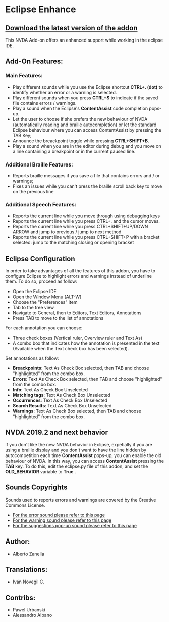 # Eclipse Enhance

## [Download the latest version of the addon](https://github.com/albzan/eclipse-nvda/releases/download/0.5/eclipseEnhance-0.5.nvda-addon)

This NVDA Add-on offers an enhanced support while working in the eclipse IDE.

## Add-On Features:
### Main Features:
* Play different sounds while you use the Eclipse shortcut **CTRL+. (dot)** to identify whether an error or a warning is selected.
* Play different sounds when you press **CTRL+S** to indicate if the saved file contains errors / warnings.
* Play a sound when the Eclipse's **ContentAssist** code completion pops-up. 
* Let the user to choose if she prefers the new behaviour of NVDA (automatically reading and braille autocompletion) or let the standard Eclipse behaviour where you can access ContentAssist by pressing the TAB Key;
* Announce the breackpoint toggle while pressing **CTRL+SHIFT+B**.
* Play a sound when you are in the editor during debug and you move on a line containing a breakpoint or in the current paused line.

### Additional Braille Features:
* Reports braille messages if you save a file that contains errors and / or warnings;
* Fixes an issues while you can't press the braille scroll back key to move on the previous line

### Additional Speech Features:
* Reports the current line while you move through using debugging keys
* Reports the current line while you press CTRL+. and the cursor moves.
* Reports the current line while you press CTRL+SHIFT+UP/DOWN ARROW and jump to previous / jump to next method
* Reports the current line while you press CTRL+SHIFT+P with a bracket selected: jump to the matching closing or opening bracket

## Eclipse Configuration
In order to take advantages of all the features of this addon, you have to configure Eclipse to highlight errors and warnings instead of underline them.
To do so, proceed as follow:
* Open the Eclipse IDE
* Open the Window Menu (ALT-W)
* Choose the "Preferences" item
* Tab to the tree view
* Navigate to General, then to Editors, Text Editors, Annotations
* Press TAB to move to the list of annotations

For each annotation you can choose:
* Three check boxes (Vertical ruler, Overview ruler and Text As)
* A combo box that indicates how the annotation is presented in the text (Available when the Text check box has been selected).

Set annotations as follow:

* **Breackpoints**: Text As Check Box selected, then TAB and choose "highlighted" from the combo box.
* **Errors**: Text As Check Box selected, then TAB and choose "highlighted" from the combo box.
* **Info**: Text As Check Box Unselected
* **Matching tags**: Text As Check Box Unselected
* **Occurrences**: Text As Check Box Unselected
* **Search Results**: Text As Check Box Unselected
* **Warnings**: Text As Check Box selected, then TAB and choose "highlighted" from the combo box.

## NVDA 2019.2 and next behavior
if you don't like the new NVDA behavior in Eclipse, expetially if you are using a braille display and you don't want to have the line hidden by autocompetition each time **ContentAssist** pops-up, you can enable the old behaviour of NVDA.
In this way, you can access **ContentAssist** pressing the **TAB** key.
To do this, edit the eclipse.py file of this addon, and set the **OLD_BEHAVIOR** variable to **True** . 

## Sounds Copyrights
Sounds used to reports errors and warnings are covered by the Creative Commons License.
* [For the error sound please refer to this page](https://www.freesound.org/people/Autistic%20Lucario/sounds/142608/)
* [For the warning sound please refer to this page](https://www.freesound.org/people/ecfike/sounds/135125/)
* [For the suggestions pop-up sound please refer to this page](https://freesound.org/people/debsound/sounds/320549/)

## Author:
* Alberto Zanella

## Translations:
* Iván Novegil C.

## Contribs:
* Pawel Urbanski
* Alessandro Albano

